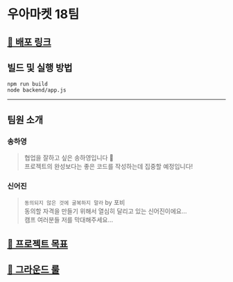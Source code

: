 # 우아마켓 18팀

## [📀 배포 링크](http://3.34.139.35:3000/)

## 빌드 및 실행 방법
```
npm run build
node backend/app.js
```

---

## 팀원 소개

### 송하영

> 협업을 잘하고 싶은 송하영입니다 🧐   
> 프로젝트의 완성보다는 좋은 코드를 작성하는데 집중할 예정입니다!

### 신어진

> `동의되지 않은 것에 굴복하지 말라` by 포비   
> 동의할 자격을 만들기 위해서 열심히 달리고 있는 신어진이에요...   
> 캠프 여러분들 저를 막대해주세요...

## [🔗 프로젝트 목표](https://github.com/woowa-techcamp-2021/deal-18/wiki/%ED%94%84%EB%A1%9C%EC%A0%9D%ED%8A%B8-%EB%AA%A9%ED%91%9C)


## [🔗 그라운드 룰](https://github.com/woowa-techcamp-2021/deal-18/wiki/%EA%B7%B8%EB%9D%BC%EC%9A%B4%EB%93%9C-%EB%A3%B0)
